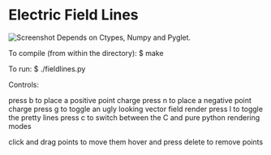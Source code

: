 Electric Field Lines
=====================

![Screenshot](pics/screenshot?raw=true)
Depends on Ctypes, Numpy and Pyglet.

To compile (from within the directory):
$ make

To run:
$ ./fieldlines.py

Controls:

press b to place a positive point charge
press n to place a negative point charge
press g to toggle an ugly looking vector field render
press l to toggle the pretty lines
press c to switch between the C and pure python rendering modes

click and drag points to move them
hover and press delete to remove points
